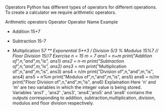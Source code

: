 Operators
Python has different types of operators for different operations. To create a calculator we require arithmetic operators.

Arithmetic operators
Operator Operator Name Example

- Addition 15+7

* Subtraction 15-7

- Multiplication 5*7
  ** Exponential 5**3
  / Division 5/3
  % Modulus 15%7
  // Floor Division 15//7
  Exercise
  n = 15
  m = 7
  ans1 = n+m
  print("Addition of",n,"and",m,"is", ans1)
  ans2 = n-m
  print("Subtraction of",n,"and",m,"is", ans2)
  ans3 = n*m
  print("Multiplication of",n,"and",m,"is", ans3)
  ans4 = n/m
  print("Division of",n,"and",m,"is", ans4)
  ans5 = n%m
  print("Modulus of",n,"and",m,"is", ans5)
  ans6 = n//m
  print("Floor Division of",n,"and",m,"is", ans6)
  Explaination
  Here 'n' and 'm' are two variables in which the integer value is being stored. Variables 'ans1' , 'ans2' ,'ans3', 'ans4','ans5' and 'ans6' contains the outputs corresponding to addition, subtraction,multiplication, division, modulus and floor division respectively.
